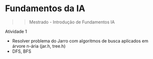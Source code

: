 # Fundamentos da IA
>> Mestrado - Introdução de Fundamentos IA

Atividade 1
  - Resolver problema do Jarro com algoritmos de busca aplicados em árvore n-ária (jar.h, tree.h)
  - DFS, BFS
